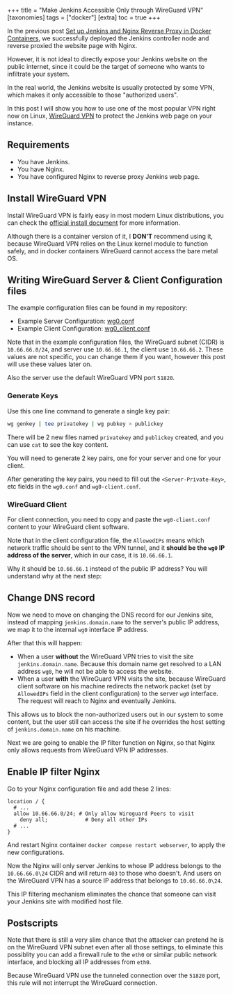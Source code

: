 +++
title = "Make Jenkins Accessible Only through WireGuard VPN"
[taxonomies]
  tags = ["docker"]
[extra]
  toc = true
+++

In the previous post [Set up Jenkins and Nginx Reverse Proxy in Docker Containers](/blog/nginx-jenkins-reverse-proxy), we successfully deployed the Jenkins controller node and reverse proxied the website page with Nginx.

However, it is not ideal to directly expose your Jenkins website on the public internet, since it could be the target of someone who wants to infiltrate your system.

In the real world, the Jenkins website is usually protected by some VPN, which makes it only accessible to those "authorized users".

In this post I will show you how to use one of the most popular VPN right now on Linux, [WireGuard VPN](https://www.wireguard.com/) to protect the Jenkins web page on your instance.

## Requirements

* You have Jenkins.
* You have Nginx.
* You have configured Nginx to reverse proxy Jenkins web page.

## Install WireGuard VPN

Install WireGuard VPN is fairly easy in most modern Linux distributions, you can check the [official install document](https://www.wireguard.com/install/) for more information.

Although there is a container version of it, I **DON'T** recommend using it, because WireGuard VPN relies on the Linux kernel module to function safely, and in docker containers WireGuard cannot access the bare metal OS.

## Writing WireGuard Server & Client Configuration files

The example configuration files can be found in my repository: 

* Example Server Configuration: [wg0.conf](https://github.com/xiahualiu/docker-nginx-jenkins-zola/blob/main/wireguard/wg0.conf)
* Example Client Configuration: [wg0_client.conf](https://github.com/xiahualiu/docker-nginx-jenkins-zola/blob/main/wireguard/wg0_client.conf)

Note that in the example configuration files, the WireGuard subnet (CIDR) is `10.66.66.0/24`, and server use `10.66.66.1`, the client use `10.66.66.2`. These values are not specific, you can change them if you want, however this post will use these values later on.

Also the server use the default WireGuard VPN port `51820`.

### Generate Keys

Use this one line command to generate a single key pair:

```bash
wg genkey | tee privatekey | wg pubkey > publickey
```

There will be 2 new files named `privatekey` and `publickey` created, and you can use `cat` to see the key content.

You will need to generate 2 key pairs, one for your server and one for your client.

After generating the key pairs, you need to fill out the `<Server-Private-Key>`, etc fields in the `wg0.conf` and `wg0-client.conf`.

### WireGuard Client

For client connection, you need to copy and paste the `wg0-client.conf` content to your WireGuard client software.

Note that in the client configuration file, the `AllowedIPs` means which network traffic should be sent to the VPN tunnel, and it **should be the `wg0` IP address of the server**, which in our case, it is `10.66.66.1`.

Why it should be `10.66.66.1` instead of the public IP address? You will understand why at the next step:

## Change DNS record

Now we need to move on changing the DNS record for our Jenkins site, instead of mapping `jenkins.domain.name` to the server's public IP address, we map it to the internal `wg0` interface IP address. 

After that this will happen:

* When a user **without** the WireGuard VPN tries to visit the site `jenkins.domain.name`. Because this domain name get resolved to a LAN address `wg0`, he will not be able to access the website.
* When a user **with** the WireGuard VPN visits the site, because WireGuard client software on his machine redirects the network packet (set by `AllowedIPs` field in the client configuration) to the server `wg0` interface. The request will reach to Nginx and eventually Jenkins. 

This allows us to block the non-authorized users out in our system to some content, but the user still can access the site if he overrides the host setting of `jenkins.domain.name` on his machine.

Next we are going to enable the IP filter function on Nginx, so that Nginx only allows requests from WireGuard VPN IP addresses.

## Enable IP filter Nginx

Go to your Nginx configuration file and add these 2 lines:

```nginx
location / {
  # ...
  allow 10.66.66.0/24; # Only allow Wireguard Peers to visit
	deny all;            # Deny all other IPs
  # ...
}
```

And restart Nginx container `docker compose restart webserver`, to apply the new configurations.

Now the Nginx will only server Jenkins to whose IP address belongs to the `10.66.66.0\24` CIDR and will return `403` to those who doesn't. And users on the WireGuard VPN has a source IP address that belongs to `10.66.66.0\24`.

This IP filtering mechanism eliminates the chance that someone can visit your Jenkins site with modified host file.

## Postscripts

Note that there is still a very slim chance that the attacker can pretend he is on the WireGuard VPN subnet even after all those settings, to eliminate this possiblity you can add a firewall rule to the `eth0` or similar public network interface, and blocking all IP addresses from `eth0`.

Because WireGuard VPN use the tunneled connection over the `51820` port, this rule will not interrupt the WireGuard connection.